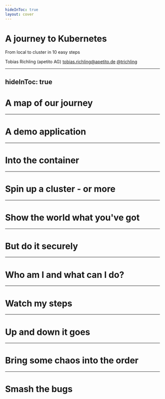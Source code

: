 ```yaml
---
hideInToc: true
layout: cover
---
```



# A journey to Kubernetes

From local to cluster in 10 easy steps

Tobias Richling (apetito AG) <ic-baseline-email /> [tobias.richling@apetito.de](mailto:tobias.richling@apetito.de) <mdi-twitter />  [@trichling](https://twitter.com/trichling)


---
hideInToc: true
---

# A map of our journey

<toc />

---

# A demo application

---

# Into the container

---

# Spin up a cluster - or more

---

# Show the world what you've got

---

# But do it securely

---

# Who am I and what can I do?

---

# Watch my steps

---

# Up and down it goes

---

# Bring some chaos into the order

---

# Smash the bugs